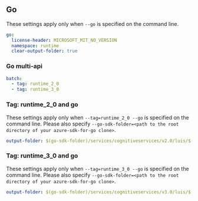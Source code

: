 ## Go

These settings apply only when `--go` is specified on the command line.

``` yaml $(go)
go:
  license-header: MICROSOFT_MIT_NO_VERSION
  namespace: runtime
  clear-output-folder: true
```

### Go multi-api

``` yaml $(go) && $(multiapi)
batch:
  - tag: runtime_2_0
  - tag: runtime_3_0
```

### Tag: runtime_2_0 and go

These settings apply only when `--tag=runtime_2_0 --go` is specified on the command line.
Please also specify `--go-sdk-folder=<path to the root directory of your azure-sdk-for-go clone>`.

``` yaml $(tag) == 'runtime_2_0' && $(go)
output-folder: $(go-sdk-folder)/services/cognitiveservices/v2.0/luis/$(namespace)
```

### Tag: runtime_3_0 and go

These settings apply only when `--tag=runtime_3_0 --go` is specified on the command line.
Please also specify `--go-sdk-folder=<path to the root directory of your azure-sdk-for-go clone>`.

``` yaml $(tag) == 'runtime_3_0' && $(go)
output-folder: $(go-sdk-folder)/services/cognitiveservices/v3.0/luis/$(namespace)
```
